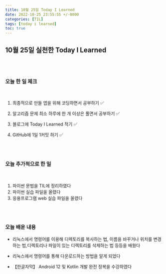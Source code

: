 ```yaml
---
title: 10월 25일 Today I Learned
date: 2022-10-25 23:55:55 +/-0000
categories: [TIL]
tags: [today i learned]
toc: true
---
```


## 10월 25일 실천한 Today I Learned

<br><br>

### 오늘 한 일 체크
<br>

1. 최종적으로 만들 앱을 위해 코딩하면서 공부하기 ✅

2. 알고리즘 문제 최소 하루에 한 개 이상은 풀면서 공부하기 ✅

3. 블로그에 Today I Learned 적기 ✅

4. GitHub에 1일 1커밋 하기 ✅

<br><br>

### 오늘 추가적으로 한 일
<br>

1. 파이썬 문법을 TIL에 정리하였다
1. 파이썬 실습 파일을 올렸다
1. 응용프로그램 web 실습 파일을 올렸다

<br><br>

### 오늘 배운 내용

* 리눅스에서 명령어를 이용해 디렉토리를 복사하는 법, 이름을 바꾸거나 위치를 변경하는 법,디렉토리나 파일이 있는 디렉토리를 삭제하는 법 등등을 배웠다

* 리눅스에서 명령어를 통해 다운로드하는 방법을 알게 되었다

* 【한글자막】 Android 12 및 Kotlin 개발 완전 정복을 수강하였다